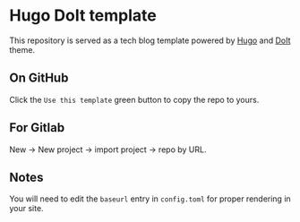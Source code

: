 # Hugo DoIt template

This repository is served as a tech blog template powered by [Hugo](https://gohugo.io/) and [DoIt](https://github.com/HEIGE-PCloud/DoIt) theme.

## On GitHub

Click the `Use this template` green button to copy the repo to yours.

## For Gitlab

New -> New project -> import project -> repo by URL.

## Notes

You will need to edit the `baseurl` entry in `config.toml` for proper rendering in your site.
